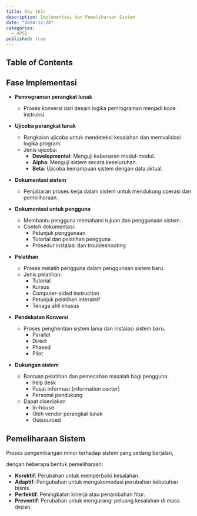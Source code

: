 ```yaml
---
title: Day 161c
description: Implementasi dan Pemeliharaan Sistem
date: "2024-12-28"
categories:
  - APSI
published: true
---
```


## Table of Contents

## Fase Implementasi

- **Pemrograman perangkat lunak**

  - Proses konversi dari desain logika pemrograman menjadi kode instruksi.

- **Ujicoba perangkat lunak**

  - Rangkaian ujicoba untuk mendeteksi kesalahan dan memvalidasi logika program.
  - Jenis ujicoba:
    - **Developmental**: Menguji kebenaran modul-modul.
    - **Alpha**: Menguji sistem secara keseluruhan.
    - **Beta**: Ujicoba kemampuan sistem dengan data aktual.

- **Dokumentasi sistem**

  - Penjabaran proses kerja dalam sistem untuk mendukung operasi dan pemeliharaan.

- **Dokumentasi untuk pengguna**

  - Membantu pengguna memahami tujuan dan penggunaan sistem.
  - Contoh dokumentasi:
    - Petunjuk penggunaan
    - Tutorial dan pelatihan pengguna
    - Prosedur instalasi dan troubleshooting

- **Pelatihan**

  - Proses melatih pengguna dalam penggunaan sistem baru.
  - Jenis pelatihan:
    - Tutorial
    - Kursus
    - Computer-aided instruction
    - Petunjuk pelatihan interaktif
    - Tenaga ahli khusus

- **Pendekatan Konversi**

  - Proses penghentian sistem lama dan instalasi sistem baru.
    - Parallel
    - Direct
    - Phased
    - Pilot

- **Dukungan sistem**
  - Bantuan pelatihan dan pemecahan masalah bagi pengguna.
    - help desk
    - Pusat informasi (information center)
    - Personal pendukung
  - Dapat disediakan
    - In-house
    - Oleh vendor perangkat lunak
    - Outsourced

## Pemeliharaan Sistem

Proses pengembangan minor terhadap sistem yang sedang berjalan,

dengan beberapa bentuk pemeliharaan:

- **Korektif**: Perubahan untuk memperbaiki kesalahan.
- **Adaptif**: Pengubahan untuk mengakomodasi perubahan kebutuhan bisnis.
- **Perfektif**: Peningkatan kinerja atau penambahan fitur.
- **Preventif**: Perubahan untuk mengurangi peluang kesalahan di masa depan.
